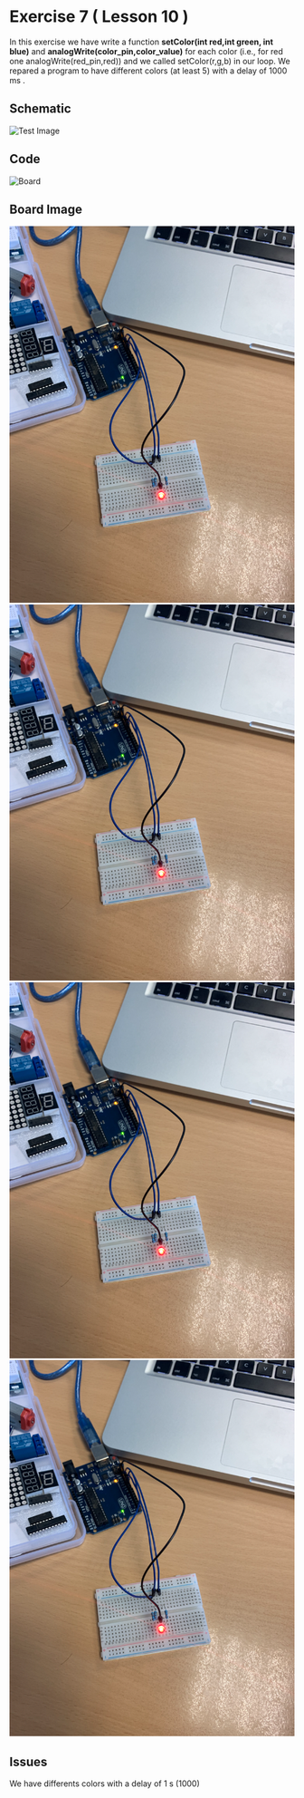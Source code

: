 


# Exercise 7 ( Lesson 10 )

In this exercise we have write a function **setColor(int red,int green, int blue)** and **analogWrite(color_pin,color_value)** for each color (i.e., for red one analogWrite(red_pin,red)) and we called setColor(r,g,b) in our loop.
We repared a program to have different colors (at least 5) with a delay of 1000 ms . 

## Schematic 
![Test Image](photo.png?raw=true)

## Code

![Board](Arduino_LED.gif?raw=true)

## Board Image

![Boardread](https://github.com/efrei-paris-sud/2020-C-Just-do-it/blob/main/lab/1/ex7/Capture%20d%E2%80%99e%CC%81cran%202020-12-02%20a%CC%80%2009.55.15.png)
![Board1](https://github.com/efrei-paris-sud/2020-C-Just-do-it/blob/main/lab/1/ex7/Capture%20d%E2%80%99e%CC%81cran%202020-12-02%20a%CC%80%2009.55.15.png)
![Board2](https://github.com/efrei-paris-sud/2020-C-Just-do-it/blob/main/lab/1/ex7/Capture%20d%E2%80%99e%CC%81cran%202020-12-02%20a%CC%80%2009.55.15.png)
![Board3](https://github.com/efrei-paris-sud/2020-C-Just-do-it/blob/main/lab/1/ex7/Capture%20d%E2%80%99e%CC%81cran%202020-12-02%20a%CC%80%2009.55.15.png)

## Issues

We have differents colors with a delay of 1 s (1000)
